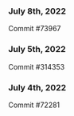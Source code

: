 ### July 8th, 2022

Commit #73967

### July 5th, 2022

Commit #314353


### July 4th, 2022

Commit #72281
